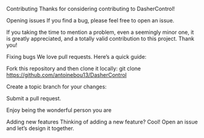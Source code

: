 Contributing
Thanks for considering contributing to DasherControl!

Opening issues
If you find a bug, please feel free to open an issue.

If you taking the time to mention a problem, even a seemingly minor one, it is greatly appreciated, and a totally valid contribution to this project. Thank you!

Fixing bugs
We love pull requests. Here’s a quick guide:

Fork this repository and then clone it locally:
git clone https://github.com/antoinebou13/DasherControl

Create a topic branch for your changes:

Submit a pull request.

Enjoy being the wonderful person you are

Adding new features
Thinking of adding a new feature? Cool! Open an issue and let’s design it together.
